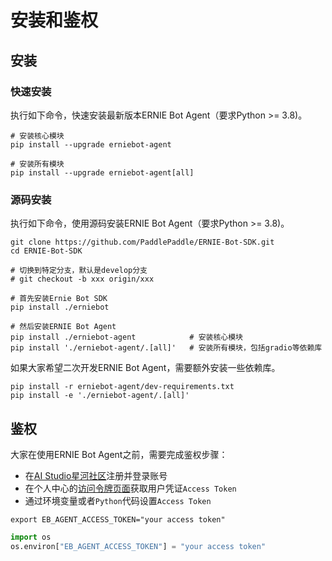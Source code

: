 # 安装和鉴权

## 安装

### 快速安装

执行如下命令，快速安装最新版本ERNIE Bot Agent（要求Python >= 3.8)。

```shell
# 安装核心模块
pip install --upgrade erniebot-agent

# 安装所有模块
pip install --upgrade erniebot-agent[all]
```

### 源码安装

执行如下命令，使用源码安装ERNIE Bot Agent（要求Python >= 3.8)。

```shell
git clone https://github.com/PaddlePaddle/ERNIE-Bot-SDK.git
cd ERNIE-Bot-SDK

# 切换到特定分支，默认是develop分支
# git checkout -b xxx origin/xxx

# 首先安装Ernie Bot SDK
pip install ./erniebot

# 然后安装ERNIE Bot Agent
pip install ./erniebot-agent            # 安装核心模块
pip install './erniebot-agent/.[all]'   # 安装所有模块，包括gradio等依赖库
```

如果大家希望二次开发ERNIE Bot Agent，需要额外安装一些依赖库。

```shell
pip install -r erniebot-agent/dev-requirements.txt
pip install -e './erniebot-agent/.[all]'
```


## 鉴权

大家在使用ERNIE Bot Agent之前，需要完成鉴权步骤：

* 在[AI Studio星河社区](https://aistudio.baidu.com/index)注册并登录账号
* 在个人中心的[访问令牌页面](https://aistudio.baidu.com/index/accessToken)获取用户凭证`Access Token`
* 通过环境变量或者`Python`代码设置`Access Token`

```shell
export EB_AGENT_ACCESS_TOKEN="your access token"
```

```python
import os
os.environ["EB_AGENT_ACCESS_TOKEN"] = "your access token"
```